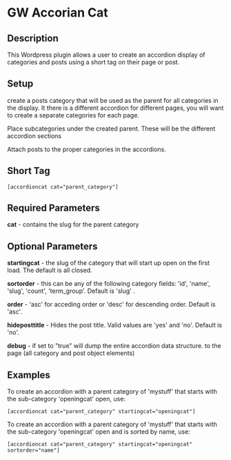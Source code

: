 GW Accorian Cat
===============

<h2>Description</h2>

<p>
	This Wordpress plugin allows a user to create an accordion display of categories and posts using a short tag on their page or post.
</p>

<h2>Setup</h2>

<p>
	create a posts category that will be used as the parent for all categories in the display. It there is a different accordion for different pages, you will want to create a separate categories for each page.
</p>
<p>
	Place subcategories under the created parent. These will be the different accordion sections
</p>
<p>
	Attach posts to the proper categories in the accordions.
</p>

<h2>Short Tag</h2>

<p>
	<code>[accordioncat cat="parent_category"]</code>
</p>

<h2>Required Parameters</h2>

<p>
	<strong>cat</strong> - contains the slug for the parent category
</p>

<h2>Optional Parameters</h2>

<p>
	<strong>startingcat</strong> - the slug of the category that will start up open on the first load. The default is all closed.
</p>
<p>
	<strong>sortorder</strong> - this can be any of the following category fields:  'id', 'name', 'slug', 'count', 'term_group'. Default is 'slug' .
</p>
<p>
	<strong>order</strong> - 'asc' for acceding order or 'desc' for descending order. Default is 'asc'.
</p>
<p>
	<strong>hideposttitle</strong> - Hides the post title. Valid values are 'yes' and 'no'. Default is 'no'.
</p>
<p>
	<strong>debug</strong> - if set to "true" will dump the entire accordion data structure. to the page (all category and post object elements)
</p>

<h2>Examples</h2>

<p>
	To create an accordion with a parent category of 'mystuff' that starts with the sub-category 'openingcat' open, use:
</p>
<p>
	<code>[accordioncat cat="parent_category" startingcat="openingcat"]</code>
</p>
<p>
	To create an accordion with a parent category of 'mystuff' that starts with the sub-category 'openingcat' open and is sorted by name, use:
</p>
<p>
	<code>[accordioncat cat="parent_category" startingcat="openingcat" sortorder="name"]</code>
</p>
